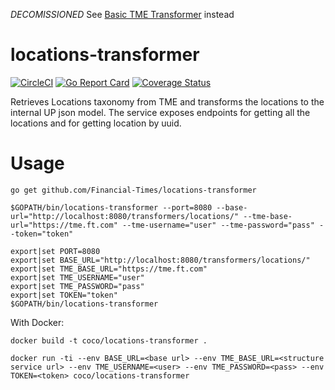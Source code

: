 *DECOMISSIONED*
See [Basic TME Transformer](https://github.com/Financial-Times/basic-tme-transformer) instead

# locations-transformer

[![CircleCI](https://circleci.com/gh/Financial-Times/locations-transformer.svg?style=svg)](https://circleci.com/gh/Financial-Times/locations-transformer) [![Go Report Card](https://goreportcard.com/badge/github.com/Financial-Times/locations-transformer)](https://goreportcard.com/report/github.com/Financial-Times/locations-transformer) [![Coverage Status](https://coveralls.io/repos/github/Financial-Times/locations-transformer/badge.svg?branch=master)](https://coveralls.io/github/Financial-Times/locations-transformer?branch=master)

Retrieves Locations taxonomy from TME and transforms the locations to the internal UP json model.
The service exposes endpoints for getting all the locations and for getting location by uuid.

# Usage
`go get github.com/Financial-Times/locations-transformer`

`$GOPATH/bin/locations-transformer --port=8080 --base-url="http://localhost:8080/transformers/locations/" --tme-base-url="https://tme.ft.com" --tme-username="user" --tme-password="pass" --token="token"`
```
export|set PORT=8080
export|set BASE_URL="http://localhost:8080/transformers/locations/"
export|set TME_BASE_URL="https://tme.ft.com"
export|set TME_USERNAME="user"
export|set TME_PASSWORD="pass"
export|set TOKEN="token"
$GOPATH/bin/locations-transformer
```

With Docker:

`docker build -t coco/locations-transformer .`

`docker run -ti --env BASE_URL=<base url> --env TME_BASE_URL=<structure service url> --env TME_USERNAME=<user> --env TME_PASSWORD=<pass> --env TOKEN=<token> coco/locations-transformer`
